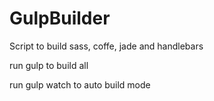 GulpBuilder
===========

Script to build sass, coffe, jade and handlebars

run gulp to build all

run gulp watch to auto build mode 


